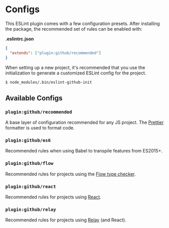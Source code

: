 # Configs

This ESLint plugin comes with a few configuration presets. After installing the package, the recommended set of rules can be enabled with:

**.eslintrc.json**

```json
{
  "extends": ["plugin:github/recommended"]
}
```

When setting up a new project, it's recommended that you use the initialization to generate a customized ESLint config for the project.

```sh
$ node_modules/.bin/eslint-github-init
```

## Available Configs

### `plugin:github/recommended`

A base layer of configuration recommended for any JS project. The [Prettier](https://prettier.io/) formatter is used to format code.

### `plugin:github/es6`

Recommended rules when using Babel to transpile features from ES2015+.

### `plugin:github/flow`

Recommended rules for projects using the [Flow type checker](https://flow.org/).

### `plugin:github/react`

Recommended rules for projects using [React](https://reactjs.org/).

### `plugin:github/relay`

Recommended rules for projects using [Relay](http://facebook.github.io/relay/) (and React).
